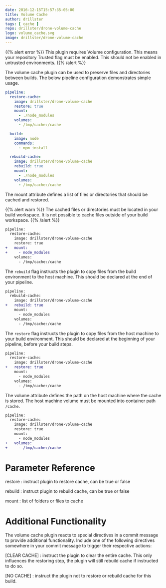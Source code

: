 ```yaml
---
date: 2016-12-15T15:57:35-05:00
title: Volume Cache
author: drillster
tags: [ cache ]
repo: drillster/drone-volume-cache
logo: volume_cache.svg
image: drillster/drone-volume-cache
---
```


{{% alert error %}}
This plugin requires Volume configuration. This means your repository Trusted flag must be enabled. This should not be enabled in untrusted environments.
{{% /alert %}}

The volume cache plugin can be used to preserve files and directories between builds. The below pipeline configuration demonstrates simple usage.

```yaml
pipeline:
  restore-cache:
    image: drillster/drone-volume-cache
    restore: true
    mount:
      - ./node_modules
    volumes:
      - /tmp/cache:/cache

  build:
    image: node
    commands:
      - npm install

  rebuild-cache:
    image: drillster/drone-volume-cache
    rebuild: true
    mount:
      - ./node_modules
    volumes:
      - /tmp/cache:/cache
```

The mount attribute defines a list of files or directories that should be cached and restored.

{{% alert warn %}}
The cached files or directories must be located in your build workspace. It is not possible to cache files outside of your build workspace.
{{% /alert %}}

```diff
pipeline:
  restore-cache:
    image: drillster/drone-volume-cache
    restore: true
+   mount:
+     - node_modules
    volumes:
      - /tmp/cache:/cache
```

The `rebuild` flag instructs the plugin to copy files from the build environment to the host machine. This should be declared at the end of your pipeline.

```diff
pipeline:
  rebuild-cache:
    image: drillster/drone-volume-cache
+   rebuild: true
    mount:
      - node_modules
    volumes:
      - /tmp/cache:/cache
```

The `restore` flag instructs the plugin to copy files from the host machine to your build environment. This should be declared at the beginning of your pipeline, before your build steps.

```diff
pipeline:
  restore-cache:
    image: drillster/drone-volume-cache
+   restore: true
    mount:
      - node_modules
    volumes:
      - /tmp/cache:/cache
```

The volume attribute defines the path on the host machine where the cache is stored. The host machine volume must be mounted into container path `/cache`.

```diff
pipeline:
  restore-cache:
    image: drillster/drone-volume-cache
    restore: true
    mount:
      - node_modules
+   volumes:
+     - /tmp/cache:/cache
```

# Parameter Reference

restore
: instruct plugin to restore cache, can be true or false

rebuild
: instruct plugin to rebuild cache, can be true or false

mount
: list of folders or files to cache

# Additional Functionality

The volume cache plugin reacts to special directives in a commit message to provide additional functionality.
Include one of the following directives somewhere in your commit message to trigger their respective actions:

[CLEAR CACHE]
: instruct the plugin to clear the entire cache. This only influences the restoring step, the plugin will still rebuild cache if instructed to do so.

[NO CACHE]
: instruct the plugin not to restore or rebuild cache for this build.
